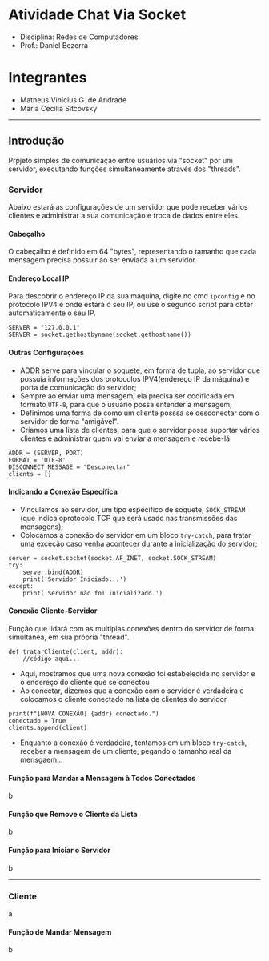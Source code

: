 # Atividade Chat Via Socket
- Disciplina: Redes de Computadores
- Prof.: Daniel Bezerra

# Integrantes
- Matheus Vinícius G. de Andrade
- Maria Cecília Sitcovsky
-------------------------------------------------------------

## Introdução
Prpjeto simples de comunicação entre usuários via "socket" por um servidor, executando funções simultaneamente através dos "threads".

### Servidor
Abaixo estará as configurações de um servidor que pode receber vários clientes e administrar a sua comunicação e troca de dados entre eles.

#### Cabeçalho
O cabeçalho é definido em 64 "bytes", representando o tamanho que cada mensagem precisa possuir ao ser enviada a um servidor.
#### Endereço Local IP
Para descobrir o endereço IP da sua máquina, digite no cmd `ipconfig` e no protocolo IPV4 é onde estará o seu IP, ou use o segundo script para obter automaticamente o seu IP.
~~~
SERVER = "127.0.0.1"
SERVER = socket.gethostbyname(socket.gethostname())
~~~
#### Outras Configurações
* ADDR serve para vincular o soquete, em forma de tupla, ao servidor que possuia informações dos protocolos IPV4(endereço IP da máquina) e porta de comunicação do servidor;
* Sempre ao enviar uma mensagem, ela precisa ser codificada em formato `UTF-8`, para que o usuário possa entender a mensagem;
* Definimos uma forma de como um cliente posssa se desconectar com o servidor de forma "amigável".
* Criamos uma lista de clientes, para que o servidor possa suportar vários clientes e administrar quem vai enviar a mensagem e recebe-lá
~~~
ADDR = (SERVER, PORT)
FORMAT = 'UTF-8'
DISCONNECT_MESSAGE = "Desconectar"
clients = []
~~~
#### Indicando a Conexão Específica
* Vinculamos ao servidor, um tipo específico de soquete, `SOCK_STREAM` (que indica oprotocolo TCP que será usado nas transmissões das mensagens);
* Colocamos a conexão do servidor em um bloco `try-catch`, para tratar uma exceção caso venha acontecer durante a inicialização do servidor;
~~~
server = socket.socket(socket.AF_INET, socket.SOCK_STREAM)
try:
    server.bind(ADDR)
    print('Servidor Iniciado...')
except:
    print('Servidor não foi inicializado.')
~~~
#### Conexão Cliente-Servidor
Função que lidará com as multiplas conexões dentro do servidor de forma simultânea, em sua própria "thread".
~~~
def tratarCliente(client, addr):
    //código aqui...
~~~
* Aqui, mostramos que uma nova conexão foi estabelecida no servidor e o endereço do cliente que se conectou
* Ao conectar, dizemos que a conexão com o servidor é verdadeira e colocamos o cliente conectado na lista de clientes do servidor
~~~
print(f"[NOVA CONEXÃO] {addr} conectado.")
conectado = True
clients.append(client)
~~~
* Enquanto a conexão é verdadeira, tentamos em um bloco `try-catch`, receber a mensagem de um cliente, pegando o tamanho real da mensgaem...
#### Função para Mandar a Mensagem à Todos Conectados
b
#### Função que Remove o Cliente da Lista
b
#### Função para Iniciar o Servidor
b

-------------------------------------------------------------
### Cliente
a

#### Função de Mandar Mensagem
b
